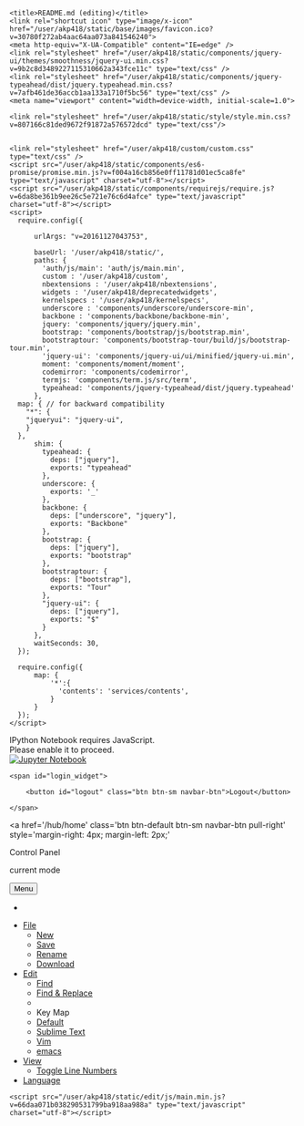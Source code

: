 
<!DOCTYPE HTML>
<html>

<head>
    <meta charset="utf-8">

    <title>README.md (editing)</title>
    <link rel="shortcut icon" type="image/x-icon" href="/user/akp418/static/base/images/favicon.ico?v=30780f272ab4aac64aa073a841546240">
    <meta http-equiv="X-UA-Compatible" content="IE=edge" />
    <link rel="stylesheet" href="/user/akp418/static/components/jquery-ui/themes/smoothness/jquery-ui.min.css?v=9b2c8d3489227115310662a343fce11c" type="text/css" />
    <link rel="stylesheet" href="/user/akp418/static/components/jquery-typeahead/dist/jquery.typeahead.min.css?v=7afb461de36accb1aa133a1710f5bc56" type="text/css" />
    <meta name="viewport" content="width=device-width, initial-scale=1.0">
    
    
<link rel="stylesheet" href="/user/akp418/static/components/codemirror/lib/codemirror.css?v=2336fb49f85e9fa887ada9af35223dce">
<link rel="stylesheet" href="/user/akp418/static/components/codemirror/addon/dialog/dialog.css?v=c89dce10b44d2882a024e7befc2b63f5">

    <link rel="stylesheet" href="/user/akp418/static/style/style.min.css?v=807166c81ded9672f91872a576572dcd" type="text/css"/>
    

    <link rel="stylesheet" href="/user/akp418/custom/custom.css" type="text/css" />
    <script src="/user/akp418/static/components/es6-promise/promise.min.js?v=f004a16cb856e0ff11781d01ec5ca8fe" type="text/javascript" charset="utf-8"></script>
    <script src="/user/akp418/static/components/requirejs/require.js?v=6da8be361b9ee26c5e721e76c6d4afce" type="text/javascript" charset="utf-8"></script>
    <script>
      require.config({
          
          urlArgs: "v=20161127043753",
          
          baseUrl: '/user/akp418/static/',
          paths: {
            'auth/js/main': 'auth/js/main.min',
            custom : '/user/akp418/custom',
            nbextensions : '/user/akp418/nbextensions',
            widgets : '/user/akp418/deprecatedwidgets',
            kernelspecs : '/user/akp418/kernelspecs',
            underscore : 'components/underscore/underscore-min',
            backbone : 'components/backbone/backbone-min',
            jquery: 'components/jquery/jquery.min',
            bootstrap: 'components/bootstrap/js/bootstrap.min',
            bootstraptour: 'components/bootstrap-tour/build/js/bootstrap-tour.min',
            'jquery-ui': 'components/jquery-ui/ui/minified/jquery-ui.min',
            moment: 'components/moment/moment',
            codemirror: 'components/codemirror',
            termjs: 'components/term.js/src/term',
            typeahead: 'components/jquery-typeahead/dist/jquery.typeahead'
          },
	  map: { // for backward compatibility
	    "*": {
		"jqueryui": "jquery-ui",
	    }
	  },
          shim: {
            typeahead: {
              deps: ["jquery"],
              exports: "typeahead"
            },
            underscore: {
              exports: '_'
            },
            backbone: {
              deps: ["underscore", "jquery"],
              exports: "Backbone"
            },
            bootstrap: {
              deps: ["jquery"],
              exports: "bootstrap"
            },
            bootstraptour: {
              deps: ["bootstrap"],
              exports: "Tour"
            },
            "jquery-ui": {
              deps: ["jquery"],
              exports: "$"
            }
          },
          waitSeconds: 30,
      });

      require.config({
          map: {
              '*':{
                'contents': 'services/contents',
              }
          }
      });
    </script>

    
    

</head>

<body class="edit_app " 
data-base-url="/user/akp418/"
data-file-path="homedirs/akp418/PUI2016_akp418/HW20_akp418/README.md"

>

<noscript>
    <div id='noscript'>
      IPython Notebook requires JavaScript.<br>
      Please enable it to proceed.
  </div>
</noscript>

<div id="header">
  <div id="header-container" class="container">
  <div id="ipython_notebook" class="nav navbar-brand pull-left"><a href="/user/akp418/tree" title='dashboard'><img src='/user/akp418/static/base/images/logo.png?v=7c4597ba713d804995e8f8dad448a397' alt='Jupyter Notebook'/></a></div>

  

  
  

    <span id="login_widget">
      
        <button id="logout" class="btn btn-sm navbar-btn">Logout</button>
      
    </span>

  

  

<a href='/hub/home'
 class='btn btn-default btn-sm navbar-btn pull-right'
 style='margin-right: 4px; margin-left: 2px;'
>
Control Panel</a>


  

<span id="save_widget" class="pull-left save_widget">
    <span class="filename"></span>
    <span class="last_modified"></span>
</span>


  </div>
  <div class="header-bar"></div>

  

<div id="menubar-container" class="container">
  <div id="menubar">
    <div id="menus" class="navbar navbar-default" role="navigation">
      <div class="container-fluid">
          <p  class="navbar-text indicator_area">
          <span id="current-mode" >current mode</span>
          </p>
        <button type="button" class="btn btn-default navbar-toggle" data-toggle="collapse" data-target=".navbar-collapse">
          <i class="fa fa-bars"></i>
          <span class="navbar-text">Menu</span>
        </button>
        <ul class="nav navbar-nav navbar-right">
          <li id="notification_area"></li>
        </ul>
        <div class="navbar-collapse collapse">
          <ul class="nav navbar-nav">
            <li class="dropdown"><a href="#" class="dropdown-toggle" data-toggle="dropdown">File</a>
              <ul id="file-menu" class="dropdown-menu">
                <li id="new-file"><a href="#">New</a></li>
                <li id="save-file"><a href="#">Save</a></li>
                <li id="rename-file"><a href="#">Rename</a></li>
                <li id="download-file"><a href="#">Download</a></li>
              </ul>
            </li>
            <li class="dropdown"><a href="#" class="dropdown-toggle" data-toggle="dropdown">Edit</a>
              <ul id="edit-menu" class="dropdown-menu">
                <li id="menu-find"><a href="#">Find</a></li>
                <li id="menu-replace"><a href="#">Find &amp; Replace</a></li>
                <li class="divider"></li>
                <li class="dropdown-header">Key Map</li>
                <li id="menu-keymap-default"><a href="#">Default<i class="fa"></i></a></li>
                <li id="menu-keymap-sublime"><a href="#">Sublime Text<i class="fa"></i></a></li>
                <li id="menu-keymap-vim"><a href="#">Vim<i class="fa"></i></a></li>
                <li id="menu-keymap-emacs"><a href="#">emacs<i class="fa"></i></a></li>
              </ul>
            </li>
            <li class="dropdown"><a href="#" class="dropdown-toggle" data-toggle="dropdown">View</a>
              <ul id="view-menu" class="dropdown-menu">
                <li id="menu-line-numbers"><a href="#">Toggle Line Numbers</a></li>
              </ul>
            </li>
            <li class="dropdown"><a href="#" class="dropdown-toggle" data-toggle="dropdown">Language</a>
              <ul id="mode-menu" class="dropdown-menu">
              </ul>
            </li>
          </ul>
        </div>
      </div>
    </div>
  </div>
</div>

<div class="lower-header-bar"></div>


</div>

<div id="site">


<div id="texteditor-backdrop">
<div id="texteditor-container" class="container"></div>
</div>


</div>






    



    <script src="/user/akp418/static/edit/js/main.min.js?v=66daa071b038290531799ba918aa988a" type="text/javascript" charset="utf-8"></script>



</body>

</html>